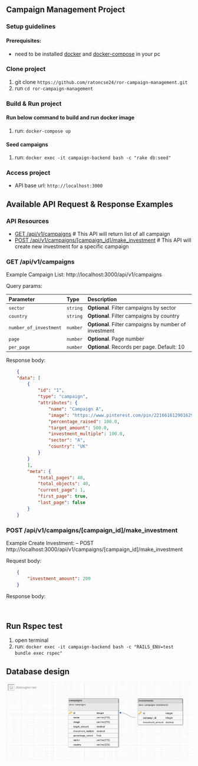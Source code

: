 ## Campaign Management Project

### Setup guidelines

#### Prerequisites:
* need to be installed [docker](https://docs.docker.com/install/) and [docker-compose](https://docs.docker.com/compose/install/) in your pc

### Clone project
1. git clone `https://github.com/ratoncse24/ror-campaign-management.git`
2. run `cd ror-campaign-management`

### Build & Run project

#### Run below command to build and run docker image
1. run: `docker-compose up`

#### Seed campaigns
1. run: `docker exec -it campaign-backend bash -c "rake db:seed"`

### Access project
* API base  url: `http://localhost:3000`


## Available API Request & Response Examples

### API Resources

- [GET /api/v1/campaigns](#get-campaigns) # This API will return list of all campaign
- [POST /api/v1/campaigns/[campaign_id]/make_investment](#post-make_investment) # This API will create new investment for a specific campaign


### GET /api/v1/campaigns

Example Campaign List: http://localhost:3000/api/v1/campaigns

Query params:

| Parameter              | Type     | Description                                            |
|:-----------------------|:---------|:-------------------------------------------------------|
| `sector`               | `string` | **Optional**. Filter campaigns by sector               |
| `country`              | `string` | **Optional**. Filter campaigns by country              |
| `number_of_investment` | `number` | **Optional**. Filter campaigns by number of investment |
| `page`                 | `number` | **Optional**. Page number                                         |
| `per_page` | `number` | **Optional**. Records per page. Default: 10 |


Response body:
```json
    {
    "data": [
        {
            "id": "1",
            "type": "campaign",
            "attributes": {
                "name": "Campaign A",
                "image": "https://www.pinterest.com/pin/221661612901629564/",
                "percentage_raised": 100.0,
                "target_amount": 500.0,
                "investment_multiple": 100.0,
                "sector": "A",
                "country": "UK"
            }
        }
        ],
        "meta": {
            "total_pages": 40,
            "total_objects": 40,
            "current_page": 1,
            "first_page": true,
            "last_page": false
        }
    }
```


### POST /api/v1/campaigns/[campaign_id]/make_investment

Example Create Investment: – POST  http://localhost:3000/api/v1/campaigns/[campaign_id]/make_investment

Request body:
```json
    { 
        "investment_amount": 200
    }
```

Response body:
```json
    
```
## Run Rspec test
1. open terminal
2. run: `docker exec -it campaign-backend bash -c "RAILS_ENV=test bundle exec rspec"`



## Database design
<img src="./db.png">

